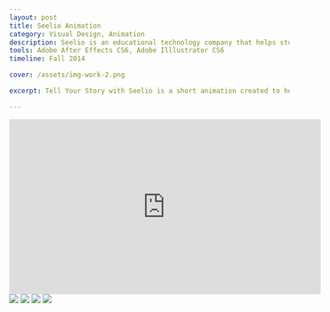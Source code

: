 ```yaml
---
layout: post
title: Seelio Animation
category: Visual Design, Animation
description: Seelio is an educational technology company that helps students understand the 21st century skills employers want, communicate how their education relates to those skills in a professional digital identity, and ultimately use that digital identity to connect with employers and find a job.<br><br>Tell Your Story with Seelio is a short animation created to help viewers understand how Seelio can help students tell their stories to stand out in the modern job search. The video is shown to students of partner universities and can also be found in post-registration welcome emails to all users.
tools: Adobe After Effects CS6, Adobe Illlustrator CS6
timeline: Fall 2014

cover: /assets/img-work-2.png

excerpt: Tell Your Story with Seelio is a short animation created to help viewers understand how Seelio can help students tell their stories to stand out in the modern job search.

---
```


<div class="work__video"><iframe width="560" height="315" src="https://www.youtube.com/embed/rj9aCdghEGo" frameborder="0" allowfullscreen></iframe></div>

<img class="work__img" src="{{site.baseurl}}/assets/img-seelio-1.jpg">
<img class="work__img" src="{{site.baseurl}}/assets/img-seelio-2.jpg">
<img class="work__img" src="{{site.baseurl}}/assets/img-seelio-3.jpg">
<img class="work__img" src="{{site.baseurl}}/assets/img-seelio-4.jpg">

